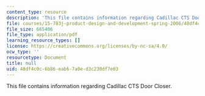 ```yaml
---
content_type: resource
description: 'This file contains information regarding Cadillac CTS Door Closer. '
file: courses/15-783j-product-design-and-development-spring-2006/48df4c0c6b86eab67a0ed3c230df7e03_cadillac.pdf
file_size: 665406
file_type: application/pdf
learning_resource_types: []
license: https://creativecommons.org/licenses/by-nc-sa/4.0/
ocw_type: ''
resourcetype: Document
title: null
uid: 48df4c0c-6b86-eab6-7a0e-d3c230df7e03
---
```

This file contains information regarding Cadillac CTS Door Closer. 